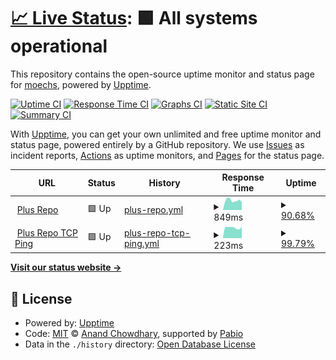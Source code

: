 # [📈 Live Status](https://uptime.repo.plus): <!--live status--> **🟩 All systems operational**

This repository contains the open-source uptime monitor and status page for [moechs](https://uptime.repo.plus), powered by [Upptime](https://github.com/upptime/upptime).

[![Uptime CI](https://github.com/moechs/upptime/workflows/Uptime%20CI/badge.svg)](https://github.com/moechs/upptime/actions?query=workflow%3A%22Uptime+CI%22)
[![Response Time CI](https://github.com/moechs/upptime/workflows/Response%20Time%20CI/badge.svg)](https://github.com/moechs/upptime/actions?query=workflow%3A%22Response+Time+CI%22)
[![Graphs CI](https://github.com/moechs/upptime/workflows/Graphs%20CI/badge.svg)](https://github.com/moechs/upptime/actions?query=workflow%3A%22Graphs+CI%22)
[![Static Site CI](https://github.com/moechs/upptime/workflows/Static%20Site%20CI/badge.svg)](https://github.com/moechs/upptime/actions?query=workflow%3A%22Static+Site+CI%22)
[![Summary CI](https://github.com/moechs/upptime/workflows/Summary%20CI/badge.svg)](https://github.com/moechs/upptime/actions?query=workflow%3A%22Summary+CI%22)

With [Upptime](https://upptime.js.org), you can get your own unlimited and free uptime monitor and status page, powered entirely by a GitHub repository. We use [Issues](https://github.com/moechs/upptime/issues) as incident reports, [Actions](https://github.com/moechs/upptime/actions) as uptime monitors, and [Pages](https://uptime.repo.plus) for the status page.

<!--start: status pages-->
<!-- This summary is generated by Upptime (https://github.com/upptime/upptime) -->
<!-- Do not edit this manually, your changes will be overwritten -->
<!-- prettier-ignore -->
| URL | Status | History | Response Time | Uptime |
| --- | ------ | ------- | ------------- | ------ |
| <img alt="" src="https://icons.duckduckgo.com/ip3/repo.plus.ico" height="13"> [Plus Repo](https://repo.plus) | 🟩 Up | [plus-repo.yml](https://github.com/moechs/upptime/commits/HEAD/history/plus-repo.yml) | <details><summary><img alt="Response time graph" src="./graphs/plus-repo/response-time-week.png" height="20"> 849ms</summary><br><a href="https://moechs.github.io/upptime/history/plus-repo"><img alt="Response time 1135" src="https://img.shields.io/endpoint?url=https%3A%2F%2Fraw.githubusercontent.com%2Fmoechs%2Fupptime%2FHEAD%2Fapi%2Fplus-repo%2Fresponse-time.json"></a><br><a href="https://moechs.github.io/upptime/history/plus-repo"><img alt="24-hour response time 461" src="https://img.shields.io/endpoint?url=https%3A%2F%2Fraw.githubusercontent.com%2Fmoechs%2Fupptime%2FHEAD%2Fapi%2Fplus-repo%2Fresponse-time-day.json"></a><br><a href="https://moechs.github.io/upptime/history/plus-repo"><img alt="7-day response time 849" src="https://img.shields.io/endpoint?url=https%3A%2F%2Fraw.githubusercontent.com%2Fmoechs%2Fupptime%2FHEAD%2Fapi%2Fplus-repo%2Fresponse-time-week.json"></a><br><a href="https://moechs.github.io/upptime/history/plus-repo"><img alt="30-day response time 974" src="https://img.shields.io/endpoint?url=https%3A%2F%2Fraw.githubusercontent.com%2Fmoechs%2Fupptime%2FHEAD%2Fapi%2Fplus-repo%2Fresponse-time-month.json"></a><br><a href="https://moechs.github.io/upptime/history/plus-repo"><img alt="1-year response time 1135" src="https://img.shields.io/endpoint?url=https%3A%2F%2Fraw.githubusercontent.com%2Fmoechs%2Fupptime%2FHEAD%2Fapi%2Fplus-repo%2Fresponse-time-year.json"></a></details> | <details><summary><a href="https://moechs.github.io/upptime/history/plus-repo">90.68%</a></summary><a href="https://moechs.github.io/upptime/history/plus-repo"><img alt="All-time uptime 92.94%" src="https://img.shields.io/endpoint?url=https%3A%2F%2Fraw.githubusercontent.com%2Fmoechs%2Fupptime%2FHEAD%2Fapi%2Fplus-repo%2Fuptime.json"></a><br><a href="https://moechs.github.io/upptime/history/plus-repo"><img alt="24-hour uptime 73.23%" src="https://img.shields.io/endpoint?url=https%3A%2F%2Fraw.githubusercontent.com%2Fmoechs%2Fupptime%2FHEAD%2Fapi%2Fplus-repo%2Fuptime-day.json"></a><br><a href="https://moechs.github.io/upptime/history/plus-repo"><img alt="7-day uptime 90.68%" src="https://img.shields.io/endpoint?url=https%3A%2F%2Fraw.githubusercontent.com%2Fmoechs%2Fupptime%2FHEAD%2Fapi%2Fplus-repo%2Fuptime-week.json"></a><br><a href="https://moechs.github.io/upptime/history/plus-repo"><img alt="30-day uptime 96.10%" src="https://img.shields.io/endpoint?url=https%3A%2F%2Fraw.githubusercontent.com%2Fmoechs%2Fupptime%2FHEAD%2Fapi%2Fplus-repo%2Fuptime-month.json"></a><br><a href="https://moechs.github.io/upptime/history/plus-repo"><img alt="1-year uptime 92.94%" src="https://img.shields.io/endpoint?url=https%3A%2F%2Fraw.githubusercontent.com%2Fmoechs%2Fupptime%2FHEAD%2Fapi%2Fplus-repo%2Fuptime-year.json"></a></details>
| <img alt="" src="https://icons.duckduckgo.com/ip3/null.ico" height="13"> [Plus Repo TCP Ping](repo.plus) | 🟩 Up | [plus-repo-tcp-ping.yml](https://github.com/moechs/upptime/commits/HEAD/history/plus-repo-tcp-ping.yml) | <details><summary><img alt="Response time graph" src="./graphs/plus-repo-tcp-ping/response-time-week.png" height="20"> 223ms</summary><br><a href="https://moechs.github.io/upptime/history/plus-repo-tcp-ping"><img alt="Response time 249" src="https://img.shields.io/endpoint?url=https%3A%2F%2Fraw.githubusercontent.com%2Fmoechs%2Fupptime%2FHEAD%2Fapi%2Fplus-repo-tcp-ping%2Fresponse-time.json"></a><br><a href="https://moechs.github.io/upptime/history/plus-repo-tcp-ping"><img alt="24-hour response time 56" src="https://img.shields.io/endpoint?url=https%3A%2F%2Fraw.githubusercontent.com%2Fmoechs%2Fupptime%2FHEAD%2Fapi%2Fplus-repo-tcp-ping%2Fresponse-time-day.json"></a><br><a href="https://moechs.github.io/upptime/history/plus-repo-tcp-ping"><img alt="7-day response time 223" src="https://img.shields.io/endpoint?url=https%3A%2F%2Fraw.githubusercontent.com%2Fmoechs%2Fupptime%2FHEAD%2Fapi%2Fplus-repo-tcp-ping%2Fresponse-time-week.json"></a><br><a href="https://moechs.github.io/upptime/history/plus-repo-tcp-ping"><img alt="30-day response time 238" src="https://img.shields.io/endpoint?url=https%3A%2F%2Fraw.githubusercontent.com%2Fmoechs%2Fupptime%2FHEAD%2Fapi%2Fplus-repo-tcp-ping%2Fresponse-time-month.json"></a><br><a href="https://moechs.github.io/upptime/history/plus-repo-tcp-ping"><img alt="1-year response time 249" src="https://img.shields.io/endpoint?url=https%3A%2F%2Fraw.githubusercontent.com%2Fmoechs%2Fupptime%2FHEAD%2Fapi%2Fplus-repo-tcp-ping%2Fresponse-time-year.json"></a></details> | <details><summary><a href="https://moechs.github.io/upptime/history/plus-repo-tcp-ping">99.79%</a></summary><a href="https://moechs.github.io/upptime/history/plus-repo-tcp-ping"><img alt="All-time uptime 95.26%" src="https://img.shields.io/endpoint?url=https%3A%2F%2Fraw.githubusercontent.com%2Fmoechs%2Fupptime%2FHEAD%2Fapi%2Fplus-repo-tcp-ping%2Fuptime.json"></a><br><a href="https://moechs.github.io/upptime/history/plus-repo-tcp-ping"><img alt="24-hour uptime 100.00%" src="https://img.shields.io/endpoint?url=https%3A%2F%2Fraw.githubusercontent.com%2Fmoechs%2Fupptime%2FHEAD%2Fapi%2Fplus-repo-tcp-ping%2Fuptime-day.json"></a><br><a href="https://moechs.github.io/upptime/history/plus-repo-tcp-ping"><img alt="7-day uptime 99.79%" src="https://img.shields.io/endpoint?url=https%3A%2F%2Fraw.githubusercontent.com%2Fmoechs%2Fupptime%2FHEAD%2Fapi%2Fplus-repo-tcp-ping%2Fuptime-week.json"></a><br><a href="https://moechs.github.io/upptime/history/plus-repo-tcp-ping"><img alt="30-day uptime 99.95%" src="https://img.shields.io/endpoint?url=https%3A%2F%2Fraw.githubusercontent.com%2Fmoechs%2Fupptime%2FHEAD%2Fapi%2Fplus-repo-tcp-ping%2Fuptime-month.json"></a><br><a href="https://moechs.github.io/upptime/history/plus-repo-tcp-ping"><img alt="1-year uptime 95.26%" src="https://img.shields.io/endpoint?url=https%3A%2F%2Fraw.githubusercontent.com%2Fmoechs%2Fupptime%2FHEAD%2Fapi%2Fplus-repo-tcp-ping%2Fuptime-year.json"></a></details>

<!--end: status pages-->

[**Visit our status website →**](https://moechs.github.io/upptime)

## 📄 License

- Powered by: [Upptime](https://github.com/upptime/upptime)
- Code: [MIT](./LICENSE) © [Anand Chowdhary](https://anandchowdhary.com), supported by [Pabio](https://pabio.com)
- Data in the `./history` directory: [Open Database License](https://opendatacommons.org/licenses/odbl/1-0/)
